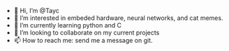 - 👋 Hi, I’m @Tayc
- 👀 I’m interested in embeded hardware, neural networks, and cat memes.
- 🌱 I’m currently learning python and C
- 💞️ I’m looking to collaborate on my current projects
- 📫 How to reach me: send me a message on git.

<!---
Tayc/Tayc is a ✨ special ✨ repository because its `README.md` (this file) appears on your GitHub profile.
You can click the Preview link to take a look at your changes.
--->

